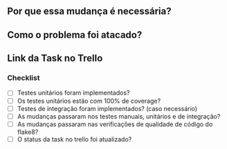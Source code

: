 ## Por que essa mudança é necessária?

<!--- Na plataforma não conseguimos visualizar as ações feitas pelo usuário. -->

## Como o problema foi atacado?

<!--- Foi adicionado um novo endpoint para retorno das ações do usuário no sistema. -->

## Link da Task no Trello

<!--- https://trello.com/b/hef9YGKH/devnoob -->

### Checklist

- [ ] Testes unitários foram implementados?
- [ ] Os testes unitários estão com 100% de coverage?
- [ ] Testes de integração foram implementados? (caso necessário)
- [ ] As mudanças passaram nos testes manuais, unitários e de integração?
- [ ] As mudanças passaram nas verificações de qualidade de código do flake8?
- [ ] O status da task no trello foi atualizado?
